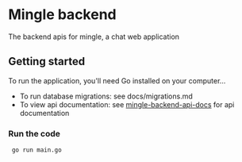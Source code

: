 # Mingle backend
The backend apis for mingle, a chat web application

## Getting started
To run the application, you'll need Go installed on your computer...
- To run database migrations:
   see docs/migrations.md
- To view api documentation:
   see [mingle-backend-api-docs](https://editor.swagger.io/?url=https://mingle-v1.onrender.com/api/v1/info/openapi.yaml) for api documentation
### Run the code
  ```
   go run main.go
```
    
